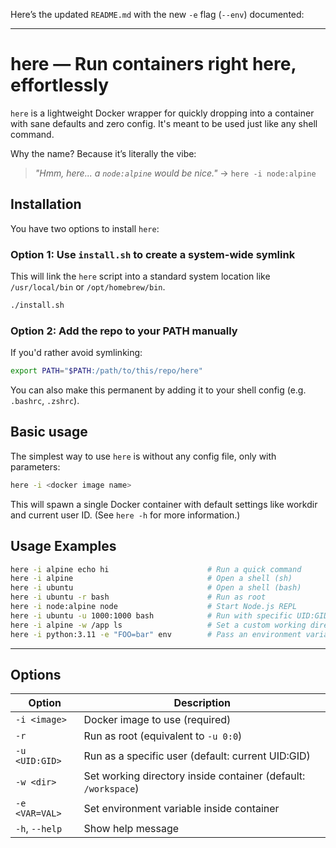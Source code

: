 Here’s the updated `README.md` with the new `-e` flag (`--env`) documented:

---

# here — Run containers right **here**, effortlessly

`here` is a lightweight Docker wrapper for quickly dropping into a container with sane defaults and zero config. It's meant to be used just like any shell command.

Why the name? Because it’s literally the vibe:

> *"Hmm, here... a `node:alpine` would be nice."*
> → `here -i node:alpine`

## Installation

You have two options to install `here`:

### Option 1: Use `install.sh` to create a system-wide symlink

This will link the `here` script into a standard system location like `/usr/local/bin` or `/opt/homebrew/bin`.

```bash
./install.sh
```

### Option 2: Add the repo to your PATH manually

If you'd rather avoid symlinking:

```bash
export PATH="$PATH:/path/to/this/repo/here"
```

You can also make this permanent by adding it to your shell config (e.g. `.bashrc`, `.zshrc`).

## Basic usage

The simplest way to use `here` is without any config file, only with parameters:

```bash
here -i <docker image name>
```

This will spawn a single Docker container with default settings like workdir and current user ID.
(See `here -h` for more information.)

## Usage Examples

```bash
here -i alpine echo hi                      # Run a quick command
here -i alpine                              # Open a shell (sh)
here -i ubuntu                              # Open a shell (bash)
here -i ubuntu -r bash                      # Run as root
here -i node:alpine node                    # Start Node.js REPL
here -i ubuntu -u 1000:1000 bash            # Run with specific UID:GID
here -i alpine -w /app ls                   # Set a custom working directory
here -i python:3.11 -e "FOO=bar" env        # Pass an environment variable
```
---

## Options

| Option         | Description                                                    |
| -------------- | -------------------------------------------------------------- |
| `-i <image>`   | Docker image to use (required)                                 |
| `-r`           | Run as root (equivalent to `-u 0:0`)                           |
| `-u <UID:GID>` | Run as a specific user (default: current UID\:GID)             |
| `-w <dir>`     | Set working directory inside container (default: `/workspace`) |
| `-e <VAR=VAL>` | Set environment variable inside container                      |
| `-h`, `--help` | Show help message                                              |

